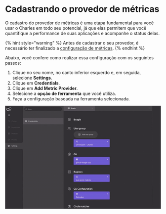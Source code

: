 # Cadastrando o provedor de métricas

O cadastro do provedor de métricas é uma etapa fundamental para você usar o Charles em todo seu potencial, já que elas permitem que você quantifique a performance de suas aplicações e acompanhe o status delas.

{% hint style="warning" %}
Antes de cadastrar o seu provedor, é necessário ter finalizado a [configuração de métricas](https://meet.google.com/linkredirect?authuser=0&dest=https%3A%2F%2Fdocs.charlescd.io%2Freferencia-1%2Fmetricas%2Fmetrics%23configuracoes-das-metricas). 
{% endhint %}

Abaixo, você confere como realizar essa configuração com os seguintes passos:

1. Clique no seu nome, no canto inferior esquerdo e, em seguida, selecione **Settings**. 
2. Clique em **Credentials**. 
3. Clique em **Add Metric Provider**. 
4. Selecione a **opção de ferramenta** que você utiliza. 
5. Faça a configuração baseada na ferramenta selecionada.

![](../../.gitbook/assets/metrics-provider.gif)


